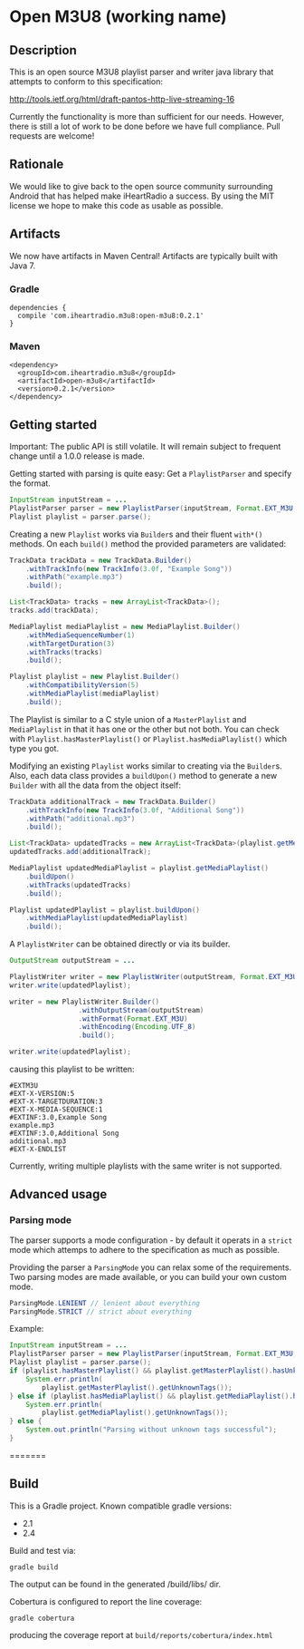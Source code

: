 # Open M3U8 (working name)

## Description

This is an open source M3U8 playlist parser and writer java library that attempts to conform to this specification:

http://tools.ietf.org/html/draft-pantos-http-live-streaming-16

Currently the functionality is more than sufficient for our needs. However, there is still a lot of work to be done before we have full compliance. Pull requests are welcome!

## Rationale

We would like to give back to the open source community surrounding Android that has helped make iHeartRadio a success. By using the MIT license we hope to make this code as usable as possible.

## Artifacts

We now have artifacts in Maven Central! Artifacts are typically built with Java 7.

### Gradle

```
dependencies {
  compile 'com.iheartradio.m3u8:open-m3u8:0.2.1'
}
```

### Maven

```
<dependency>
  <groupId>com.iheartradio.m3u8</groupId>
  <artifactId>open-m3u8</artifactId>
  <version>0.2.1</version>
</dependency>
```

## Getting started

Important: The public API is still volatile. It will remain subject to frequent change until a 1.0.0 release is made.

Getting started with parsing is quite easy: Get a `PlaylistParser` and specify the format.

```java
InputStream inputStream = ...
PlaylistParser parser = new PlaylistParser(inputStream, Format.EXT_M3U, Encoding.UTF_8);
Playlist playlist = parser.parse();
```

Creating a new `Playlist` works via `Builder`s and their fluent `with*()` methods. On each `build()` method the provided parameters are validated:

```java
TrackData trackData = new TrackData.Builder()
    .withTrackInfo(new TrackInfo(3.0f, "Example Song"))
    .withPath("example.mp3")
    .build();

List<TrackData> tracks = new ArrayList<TrackData>();
tracks.add(trackData);

MediaPlaylist mediaPlaylist = new MediaPlaylist.Builder()
    .withMediaSequenceNumber(1)
    .withTargetDuration(3)
    .withTracks(tracks)
    .build();

Playlist playlist = new Playlist.Builder()
    .withCompatibilityVersion(5)
    .withMediaPlaylist(mediaPlaylist)
    .build();
```

The Playlist is similar to a C style union of a `MasterPlaylist` and `MediaPlaylist` in that it has one or the other but not both. You can check with `Playlist.hasMasterPlaylist()` or `Playlist.hasMediaPlaylist()` which type you got.

Modifying an existing `Playlist` works similar to creating via the `Builder`s. Also, each data class provides a `buildUpon()` method to generate a new `Builder` with all the data from the object itself:

```java
TrackData additionalTrack = new TrackData.Builder()
    .withTrackInfo(new TrackInfo(3.0f, "Additional Song"))
    .withPath("additional.mp3")
    .build();

List<TrackData> updatedTracks = new ArrayList<TrackData>(playlist.getMediaPlaylist().getTracks());
updatedTracks.add(additionalTrack);

MediaPlaylist updatedMediaPlaylist = playlist.getMediaPlaylist()
    .buildUpon()
    .withTracks(updatedTracks)
    .build();

Playlist updatedPlaylist = playlist.buildUpon()
    .withMediaPlaylist(updatedMediaPlaylist)
    .build();
```

A `PlaylistWriter` can be obtained directly or via its builder.

```java
OutputStream outputStream = ...

PlaylistWriter writer = new PlaylistWriter(outputStream, Format.EXT_M3U, Encoding.UTF_8);
writer.write(updatedPlaylist);

writer = new PlaylistWriter.Builder()
                 .withOutputStream(outputStream)
                 .withFormat(Format.EXT_M3U)
                 .withEncoding(Encoding.UTF_8)
                 .build();

writer.write(updatedPlaylist);
```

causing this playlist to be written:

```
#EXTM3U
#EXT-X-VERSION:5
#EXT-X-TARGETDURATION:3
#EXT-X-MEDIA-SEQUENCE:1
#EXTINF:3.0,Example Song
example.mp3
#EXTINF:3.0,Additional Song
additional.mp3
#EXT-X-ENDLIST
```

Currently, writing multiple playlists with the same writer is not supported.

## Advanced usage

### Parsing mode

The parser supports a mode configuration - by default it operats in a `strict` mode which attemps to adhere to the specification as much as possible.

Providing the parser a `ParsingMode` you can relax some of the requirements. Two parsing modes are made available, or you can build your own custom mode.
```java
ParsingMode.LENIENT // lenient about everything
ParsingMode.STRICT // strict about everything
```
Example:
```java
InputStream inputStream = ...
PlaylistParser parser = new PlaylistParser(inputStream, Format.EXT_M3U, Encoding.UTF_8, ParsingMode.LENIENT);
Playlist playlist = parser.parse();
if (playlist.hasMasterPlaylist() && playlist.getMasterPlaylist().hasUnknownTags()) {
    System.err.println(
        playlist.getMasterPlaylist().getUnknownTags());
} else if (playlist.hasMediaPlaylist() && playlist.getMediaPlaylist().hasUnknownTags()) {
    System.err.println(
        playlist.getMediaPlaylist().getUnknownTags());
} else {
    System.out.println("Parsing without unknown tags successful");
}
```

=======
## Build

This is a Gradle project. Known compatible gradle versions:

- 2.1
- 2.4

Build and test via:
```
gradle build
```
The output can be found in the generated /build/libs/ dir.

Cobertura is configured to report the line coverage:
```
gradle cobertura
```
producing the coverage report at `build/reports/cobertura/index.html`

